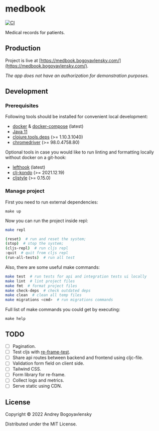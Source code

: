 # medbook

[![CI](https://github.com/abogoyavlensky/medbook/actions/workflows/deploy.yaml/badge.svg?branch=master)](https://github.com/abogoyavlensky/medbook/actions/workflows/deploy.yaml)

Medical records for patients.

## Production

Project is live at [https://medbook.bogoyavlensky.com/](https://medbook.bogoyavlensky.com/).

*The app does not have an authorization for demonstration purposes.*

## Development

### Prerequisites

Following tools should be installed for convenient local development:

- [docker](https://www.docker.com/) & [docker-compose](https://docs.docker.com/compose/install/) (latest)
- [Java 11](https://adoptopenjdk.net/)
- [clojure.tools.deps](https://github.com/clojure/tools.deps.alpha) (>= 1.10.3.1040)
- [chromedriver](https://sites.google.com/a/chromium.org/chromedriver/downloads) (>= 98.0.4758.80)

Optional tools in case you would like to run linting and formatting locally without docker on a git-hook:

- [lefthook](https://github.com/evilmartians/lefthook) (latest)
- [clj-kondo](https://github.com/clj-kondo/clj-kondo) (>= 2021.12.19)
- [cljstyle](https://github.com/greglook/cljstyle) (>= 0.15.0)

### Manage project

First you need to run external dependencies:

```shell
make up
```

Now you can run the project inside repl:

```bash
make repl

(reset)  # run and reset the system;
(stop)  # stop the system;
(cljs-repl)  # run cljs repl
:quit  # quit from cljs repl
(run-all-tests)  # run all test
```

Also, there are some useful make commands: 

```bash
make test  # run tests for api and integration tests ui locally
make lint  # lint project files
make fmt  # format project files
make check-deps  # check outdated deps
make clean  # clean all temp files
make migrations <cmd>  # run migrations commands
```

Full list of make commands you could get by executing:

```shell
make help
```


## TODO
- [ ] Pagination.
- [ ] Test cljs with [re-frame-test](https://github.com/day8/re-frame-test).
- [ ] Share api routes between backend and frontend using cljc-file.
- [ ] Validation form field on client side.
- [ ] Tailwind CSS.
- [ ] Form library for re-frame.
- [ ] Collect logs and metrics.
- [ ] Serve static using CDN.

## License

Copyright © 2022 Andrey Bogoyavlensky

Distributed under the MIT License.
